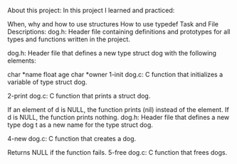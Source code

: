 About this project:
In this project I learned and practiced:

When, why and how to use structures
How to use typedef
Task and File Descriptions:
dog.h: Header file containing definitions and prototypes for all types and functions written in the project.

dog.h: Header file that defines a new type struct dog with the following elements:

char *name
float age
char *owner
1-init dog.c: C function that initializes a variable of type struct dog.

2-print dog.c: C function that prints a struct dog.

If an element of d is NULL, the function prints (nil) instead of the element.
If d is NULL, the function prints nothing.
dog.h: Header file that defines a new type dog t as a new name for the type struct dog.

4-new dog.c: C function that creates a dog.

Returns NULL if the function fails.
5-free dog.c: C function that frees dogs.

